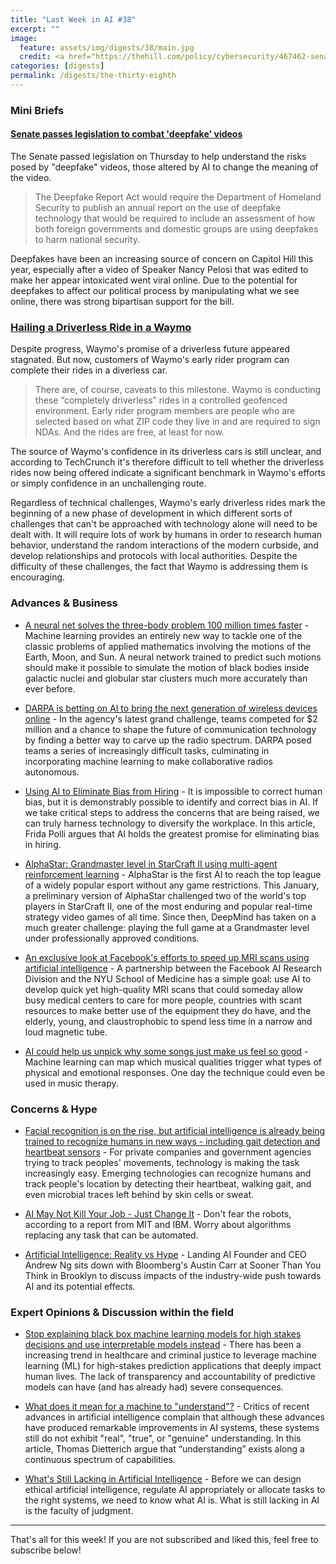 ```yaml
---
title: "Last Week in AI #38"
excerpt: ""
image:
  feature: assets/img/digests/38/main.jpg
  credit: <a href="https://thehill.com/policy/cybersecurity/467462-senate-passes-legislation-to-combat-deepfake-videos"> Maggie Miller / The Hill
categories: [digests]
permalink: /digests/the-thirty-eighth
---
```


### Mini Briefs

#### [Senate passes legislation to combat 'deepfake' videos](https://thehill.com/policy/cybersecurity/467462-senate-passes-legislation-to-combat-deepfake-videos)

The Senate passed legislation on Thursday to help understand the risks posed by "deepfake" videos, those altered by AI to change the meaning of the video.

> The Deepfake Report Act would require the Department of Homeland Security to publish an annual report on the use of deepfake technology that would be required to include an assessment of how both foreign governments and domestic groups are using deepfakes to harm national security.

Deepfakes have been an increasing source of concern on Capitol Hill this year, especially after a video of Speaker Nancy Pelosi that
was edited to make her appear intoxicated went viral online. Due to the potential for deepfakes to affect our political process by
manipulating what we see online, there was strong bipartisan support for the bill.

### [Hailing a Driverless Ride in a Waymo](https://techcrunch.com/2019/11/01/hailing-a-driverless-ride-in-a-waymo/)

Despite progress, Waymo's promise of a driverless future appeared stagnated. But now, customers of Waymo's early rider program can complete their rides in a diverless car.

> There are, of course, caveats to this milestone. Waymo is conducting these “completely driverless” rides in a controlled geofenced environment. Early rider program members are people who are selected based on what ZIP code they live in and are required to sign NDAs. And the rides are free, at least for now.

The source of Waymo's confidence in its driverless cars is still unclear, and according to TechCrunch it's therefore difficult to tell whether the driverless rides now being offered indicate a significant benchmark in Waymo's efforts or simply confidence in an unchallenging route.

Regardless of technical challenges, Waymo's early driverless rides mark the beginning of a new phase of development in which different sorts of challenges that can't be approached with technology alone will need to be dealt with. It will require lots of work by humans in order to research human behavior, understand the random interactions of the modern curbside, and develop relationships and protocols with local authorities. Despite the difficulty of these challenges, the fact that Waymo is addressing them is encouraging. 

### Advances & Business

* [A neural net solves the three-body problem 100 million times faster](https://www.technologyreview.com/s/614597/a-neural-net-solves-the-three-body-problem-100-million-times-faster/) - Machine learning provides an entirely new way to tackle one of the classic problems of applied mathematics involving the motions of the Earth, Moon, and Sun. A neural network trained to predict such motions should make it possible to simulate the motion of black bodies inside galactic nuclei and globular star clusters much more accurately than ever before.

* [DARPA is betting on AI to bring the next generation of wireless devices online](https://www.technologyreview.com/s/614627/5g-ai-darpa-next-generation-of-wireless-devices/) - In the agency's latest grand challenge, teams competed for $2 million and a chance to shape the future of communication technology by finding a better way to carve up the radio spectrum. DARPA posed teams a series of increasingly difficult tasks, culminating in incorporating machine learning to make collaborative radios autonomous.

* [Using AI to Eliminate Bias from Hiring](https://hbr.org/2019/10/using-ai-to-eliminate-bias-from-hiring) - It is impossible to correct human bias, but it is demonstrably possible to identify and correct bias in AI. If we take critical steps to address the concerns that are being raised, we can truly harness technology to diversify the workplace. In this article, Frida Polli argues that AI holds the greatest promise for eliminating bias in hiring.

* [AlphaStar: Grandmaster level in StarCraft II using multi-agent reinforcement learning](https://deepmind.com/blog/article/AlphaStar-Grandmaster-level-in-StarCraft-II-using-multi-agent-reinforcement-learning) - AlphaStar is the first AI to reach the top league of a widely popular esport without any game restrictions. This January, a preliminary version of AlphaStar challenged two of the world's top players in StarCraft II, one of the most enduring and popular real-time strategy video games of all time. Since then, DeepMind has taken on a much greater challenge: playing the full game at a Grandmaster level under professionally approved conditions.

* [An exclusive look at Facebook's efforts to speed up MRI scans using artificial intelligence](https://www.popsci.com/artificial-intelligence-fast-mri-scans-facebook-nyu/) - A partnership between the Facebook AI Research Division and the NYU School of Medicine has a simple goal: use AI to develop quick yet high-quality MRI scans that could someday allow busy medical centers to care for more people, countries with scant resources to make better use of the equipment they do have, and the elderly, young, and claustrophobic to spend less time in a narrow and loud magnetic tube.

* [AI could help us unpick why some songs just make us feel so good](https://app.getpocket.com/read/2777868271) - Machine learning can map which musical qualities trigger what types of physical and emotional responses. One day the technique could even be used in music therapy.

### Concerns & Hype

* [Facial recognition is on the rise, but artificial intelligence is already being trained to recognize humans in new ways - including gait detection and heartbeat sensors](https://www.businessinsider.com/ai-training-beyond-facial-recognition-gait-detection-heartbeat-sensors-2019-10) - For private companies and government agencies trying to track peoples' movements, technology is making the task increasingly easy. Emerging technologies can recognize humans and track people's location by detecting their heartbeat, walking gait, and even microbial traces left behind by skin cells or sweat.

* [AI May Not Kill Your Job - Just Change It](https://www.wired.com/story/ai-not-kill-job-change-it/) - Don't fear the robots, according to a report from MIT and IBM. Worry about algorithms replacing any task that can be automated.

* [Artificial Intelligence: Reality vs Hype](https://www.bloomberg.com/news/videos/2019-10-30/artificial-intelligence-reality-vs-hype-video) - Landing AI Founder and CEO Andrew Ng sits down with Bloomberg's Austin Carr at Sooner Than You Think in Brooklyn to discuss impacts of the industry-wide push towards AI and its potential effects.

### Expert Opinions & Discussion within the field

* [Stop explaining black box machine learning models for high stakes decisions and use interpretable models instead](https://blog.acolyer.org/2019/10/28/interpretable-models/) - There has been a increasing trend in healthcare and criminal justice to leverage machine learning (ML) for high-stakes prediction applications that deeply impact human lives. The lack of transparency and accountability of predictive models can have (and has already had) severe consequences.

* [What does it mean for a machine to "understand"?](https://medium.com/@tdietterich/what-does-it-mean-for-a-machine-to-understand-555485f3ad40) - Critics of recent advances in artificial intelligence complain that although these advances have produced remarkable improvements in AI systems, these systems still do not exhibit "real", "true", or "genuine" understanding. In this article, Thomas Dietterich argue that “understanding” exists along a continuous spectrum of capabilities.

* [What's Still Lacking in Artificial Intelligence](https://blogs.scientificamerican.com/observations/whats-still-lacking-in-artificial-intelligence/) - Before we can design ethical artificial intelligence, regulate AI appropriately or allocate tasks to the right systems, we need to know what AI is. What is still lacking in AI is the faculty of judgment.

<hr>

That's all for this week! If you are not subscribed and liked this, feel free to subscribe below!
